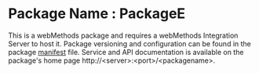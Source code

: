 # Package Name : PackageE
This is a webMethods package and requires a webMethods Integration Server to host it. Package versioning and configuration can be found in the package [manifest](./PackageE/manifest.v3) file. Service and API documentation is available on the package's home page http://&lt;server&gt;:&lt;port&gt;/&lt;packagename>.